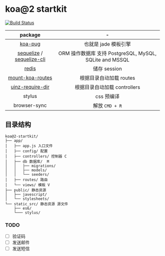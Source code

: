 # koa@2 startkit

[![Build Status](https://travis-ci.org/uinz/koa2-startkit.svg?branch=master)](https://travis-ci.org/uinz/koa2-startkit)

| package | - |
|:-:|:-:|
| [koa-pug](https://github.com/chrisyip/koa-pug) | 也就是 jade 模板引擎 |
| [sequelize](http://docs.sequelizejs.com/en/latest/) / [sequelize-cli](https://github.com/sequelize/cli) | ORM 操作数据库 支持 PostgreSQL, MySQL, SQLite and MSSQL |
| [redis](http://redis.io/) | 储存 session |
| [mount-koa-routes](https://github.com/moajs/mount-koa-routes) | 根据目录自动加载 routes |
| [uinz-require-dir](https://github.com/uinz/uinz-require-dir) | 根据目录自动加载 controllers |
| stylus | css 预编译|
| browser-sync | 解放 `CMD + R` |

## 目录结构
```
koa@2-startkit/
├── app/
│   ├── app.js 入口文件
│   ├── config/ 配置
│   ├── controllers/ 控制器 C
│   ├── db 数据库/  M
│   │   ├── migrations/
│   │   ├── models/
│   │   └── seeders/
│   ├── routes/ 路由
│   └── views/ 模板 V
├── public/ 静态资源
│   ├── javescript/
│   └── stylesheets/
└── static_src/ 静态资源 源文件
    ├── es6/
    └─── stylus/
```


### TODO
- [ ] 验证码
- [ ] 发送邮件
- [ ] 发送短信
